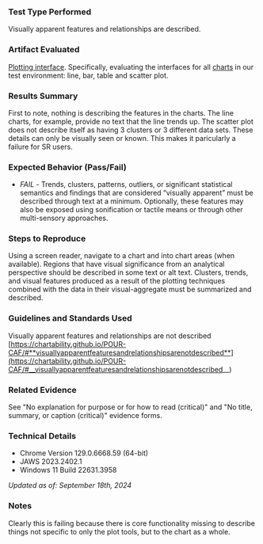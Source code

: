 ### Test Type Performed

Visually apparent features and relationships are described.

### Artifact Evaluated

[Plotting interface](https://docs.bokeh.org/en/latest/docs/user_guide/basic.html#ug-basic). Specifically, evaluating the interfaces for all [charts](https://quansight-labs.github.io/bokeh-a11y-audit/#_ts1723552414769) in our test environment: line, bar, table and scatter plot.

### Results Summary

First to note, nothing is describing the features in the charts. The line charts, for example, provide no text that the line trends up. The scatter plot does not describe itself as having 3 clusters or 3 different data sets. These details can only be visually seen or known. This makes it paricularly a failure for SR users.

### Expected Behavior (Pass/Fail)

- _FAIL_ - Trends, clusters, patterns, outliers, or significant statistical semantics and findings that are considered “visually apparent” must be described through text at a minimum. Optionally, these features may also be exposed using sonification or tactile means or through other multi-sensory approaches.

<!-- ### Image or Video of Failure
First image:
<figure>
    <img width="803" alt="A scatter plot is shown in it's default view. There are 3 clusters in the shape of a downward pointing triangle." src="../assets/plot-tools_visually-apparent-features_1.png">
    <figcaption>A scatter plot is shown in it's default view. There are 3 clusters in the shape of a downward pointing triangle.</figcaption>
</figure> -->

### Steps to Reproduce

Using a screen reader, navigate to a chart and into chart areas (when available). Regions that have visual significance from an analytical perspective should be described in some text or alt text. Clusters, trends, and visual features produced as a result of the plotting techniques combined with the data in their visual-aggregate must be summarized and described.

### Guidelines and Standards Used

Visually apparent features and relationships are not described [https://chartability.github.io/POUR-CAF/#**visuallyapparentfeaturesandrelationshipsarenotdescribed**](https://chartability.github.io/POUR-CAF/#__visuallyapparentfeaturesandrelationshipsarenotdescribed__)

### Related Evidence

See "No explanation for purpose or for how to read (critical)" and "No title, summary, or caption (critical)" evidence forms.

<!-- ### Known or Documented Issues
(If there is already a github issue created for this test or a related test, it will be listed here.) -->

### Technical Details

- Chrome Version 129.0.6668.59 (64-bit)
- JAWS 2023.2402.1
- Windows 11 Build 22631.3958

_Updated as of: September 18th, 2024_

### Notes

Clearly this is failing because there is core functionality missing to describe things not specific to only the plot tools, but to the chart as a whole.
